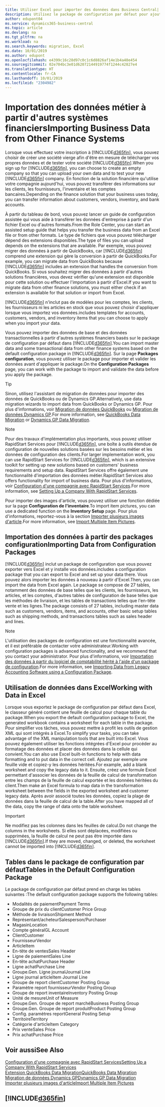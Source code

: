 ```yaml
---
title: Utiliser Excel pour importer des données dans Business Central| Microsoft Docs
description: Utilisez le package de configuration par défaut pour ajouter des données client dans Excel et les importer ensuite dans Business Central.
author: edupont04
ms.service: dynamics365-business-central
ms.topic: article
ms.devlang: na
ms.tgt_pltfrm: na
ms.workload: na
ms.search.keywords: migration, Excel
ms.date: 10/01/2019
ms.author: edupont
ms.openlocfilehash: e4399c16c28d97c0c1c6d8826af14e1b4a48e454
ms.sourcegitcommit: 02e704bc3e01d62072144919774f1244c42827e4
ms.translationtype: HT
ms.contentlocale: fr-CA
ms.lasthandoff: 10/01/2019
ms.locfileid: "2304982"
---
```

# <a name="importing-business-data-from-other-finance-systems"></a><span data-ttu-id="e9ed7-103">Importation des données métier à partir d'autres systèmes financiers</span><span class="sxs-lookup"><span data-stu-id="e9ed7-103">Importing Business Data from Other Finance Systems</span></span>
<span data-ttu-id="e9ed7-104">Lorsque vous effectuez votre inscription à [!INCLUDE[d365fin](includes/d365fin_md.md)], vous pouvez choisir de créer une société vierge afin d'être en mesure de télécharger vos propres données et de tester votre société [!INCLUDE[d365fin](includes/d365fin_md.md)].</span><span class="sxs-lookup"><span data-stu-id="e9ed7-104">When you sign up for [!INCLUDE[d365fin](includes/d365fin_md.md)], you can choose to create an empty company so that you can upload your own data and to test your new [!INCLUDE[d365fin](includes/d365fin_md.md)] company.</span></span> <span data-ttu-id="e9ed7-105">En fonction de la solution financière qu'utilise votre compagnie aujourd'hui, vous pouvez transférer des informations sur les clients, les fournisseurs, l'inventaire et les comptes bancaires.</span><span class="sxs-lookup"><span data-stu-id="e9ed7-105">Depending on the finance solution that your business uses today, you can transfer information about customers, vendors, inventory, and bank accounts.</span></span>  

<span data-ttu-id="e9ed7-106">À partir du tableau de bord, vous pouvez lancer un guide de configuration assistée qui vous aide à transférer les données d'entreprise à partir d'un fichier Excel ou d'autres formats.</span><span class="sxs-lookup"><span data-stu-id="e9ed7-106">From the Role Center, you can start an assisted setup guide that helps you transfer the business data from an Excel file or from other formats.</span></span> <span data-ttu-id="e9ed7-107">Le type de fichiers que vous pouvez télécharger dépend des extensions disponibles.</span><span class="sxs-lookup"><span data-stu-id="e9ed7-107">The type of files you can upload depends on the extensions that are available.</span></span> <span data-ttu-id="e9ed7-108">Par exemple, vous pouvez migrer des données à partir de QuickBooks, car [!INCLUDE[d365fin](includes/d365fin_md.md)] comprend une extension qui gère la conversion à partir de QuickBooks.</span><span class="sxs-lookup"><span data-stu-id="e9ed7-108">For example, you can migrate data from QuickBooks because [!INCLUDE[d365fin](includes/d365fin_md.md)] includes an extension that handles the conversion from QuickBooks.</span></span> <span data-ttu-id="e9ed7-109">Si vous souhaitez migrer des données à partir d'autres solutions financières, vous devez vérifier qu'une extension est disponible pour cette solution ou effectuer l'importation à partir d'Excel.</span><span class="sxs-lookup"><span data-stu-id="e9ed7-109">If you want to migrate data from other finance solutions, you must either check if an extension is available for that solution or import from Excel.</span></span>  

[!INCLUDE[d365fin](includes/d365fin_md.md)] <span data-ttu-id="e9ed7-110">n'inclut pas de modèles pour les comptes, les clients, les fournisseurs ni les articles en stock que vous pouvez choisir d'appliquer lorsque vous importez vos données.</span><span class="sxs-lookup"><span data-stu-id="e9ed7-110">includes templates for accounts, customers, vendors, and inventory items that you can choose to apply when you import your data.</span></span>

<span data-ttu-id="e9ed7-111">Vous pouvez importer des données de base et des données transactionnelles à partir d'autres systèmes financiers basés sur le package de configuration par défaut dans [!INCLUDE[d365fin](includes/d365fin_md.md)].</span><span class="sxs-lookup"><span data-stu-id="e9ed7-111">You can import master data and some transactional data from other finance systems based on the default configuration package in [!INCLUDE[d365fin](includes/d365fin_md.md)].</span></span> <span data-ttu-id="e9ed7-112">Sur la page **Packages configuration**, vous pouvez utiliser le package pour importer et valider les données avant d'appliquer le package.</span><span class="sxs-lookup"><span data-stu-id="e9ed7-112">On the **Configuration Packages** page, you can work with the package to import and validate the data before you apply the package.</span></span>  

> [!TIP]  
> <span data-ttu-id="e9ed7-113">Sinon, utilisez l'assistant de migration de données pour importer des données de QuickBooks ou de Dynamics GP.</span><span class="sxs-lookup"><span data-stu-id="e9ed7-113">Alternatively, use data migration wizards to import data from QuickBooks or Dynamics GP.</span></span> <span data-ttu-id="e9ed7-114">Pour plus d'informations, voir [Migration de données QuickBooks](ui-extensions-quickbooks-data-migration.md) ou [Migration de données Dynamics GP](ui-extensions-dynamicsgp-data-migration.md).</span><span class="sxs-lookup"><span data-stu-id="e9ed7-114">For more information, see [QuickBooks Data Migration](ui-extensions-quickbooks-data-migration.md) or [Dynamics GP Data Migration](ui-extensions-dynamicsgp-data-migration.md).</span></span>

> [!NOTE]  
> <span data-ttu-id="e9ed7-115">Pour des travaux d'implémentation plus importants, vous pouvez utiliser RapidStart Services pour [!INCLUDE[d365fin](includes/d365fin_md.md)], une boîte à outils étendue de configuration de nouvelles solutions basées sur les besoins métier et les données de configuration des clients.</span><span class="sxs-lookup"><span data-stu-id="e9ed7-115">For larger implementation work, you can use RapidStart Services for [!INCLUDE[d365fin](includes/d365fin_md.md)], which is an extensive toolkit for setting up new solutions based on customers' business requirements and setup data.</span></span> <span data-ttu-id="e9ed7-116">RapidStart Services offre également une fonctionnalité d'importation des données métier.</span><span class="sxs-lookup"><span data-stu-id="e9ed7-116">RapidStart Services also offers functionality for import of business data.</span></span> <span data-ttu-id="e9ed7-117">Pour plus d'informations, voir [Configuration d'une compagnie avec RapidStart Services](admin-set-up-a-company-with-rapidstart.md).</span><span class="sxs-lookup"><span data-stu-id="e9ed7-117">For more information, see [Setting Up a Company With RapidStart Services](admin-set-up-a-company-with-rapidstart.md).</span></span>

<span data-ttu-id="e9ed7-118">Pour importer des images d'article, vous pouvez utiliser une fonction dédiée sur la page **Configuration de l'inventaire**.</span><span class="sxs-lookup"><span data-stu-id="e9ed7-118">To import item pictures, you can use a dedicated function on the **Inventory Setup** page.</span></span> <span data-ttu-id="e9ed7-119">Pour plus d'informations, reportez-vous à la section [Importer plusieurs images d'article](inventory-how-import-item-pictures.md).</span><span class="sxs-lookup"><span data-stu-id="e9ed7-119">For more information, see [Import Multiple Item Pictures](inventory-how-import-item-pictures.md).</span></span>

## <a name="importing-data-from-configuration-packages"></a><span data-ttu-id="e9ed7-120">Importation des données à partir des packages configuration</span><span class="sxs-lookup"><span data-stu-id="e9ed7-120">Importing Data from Configuration Packages</span></span>
[!INCLUDE[d365fin](includes/d365fin_md.md)] <span data-ttu-id="e9ed7-121">inclut un package de configuration que vous pouvez exporter vers Excel et y installe vos données.</span><span class="sxs-lookup"><span data-stu-id="e9ed7-121">includes a configuration package that you can export to Excel and set up your data there.</span></span> <span data-ttu-id="e9ed7-122">Vous pouvez alors importer les données à nouveau à partir d'Excel.</span><span class="sxs-lookup"><span data-stu-id="e9ed7-122">Then, you can import the data from Excel again.</span></span> <span data-ttu-id="e9ed7-123">Le package se compose de 27 tables, notamment des données de base telles que les clients, les fournisseurs, les articles, et les comptes, d'autres tables de configuration de base telles que les méthodes de livraison, et les tables de transactions telles que l'en-tête vente et les lignes.</span><span class="sxs-lookup"><span data-stu-id="e9ed7-123">The package consists of 27 tables, including master data such as customers, vendors, items, and accounts, other basic setup tables such as shipping methods, and transactions tables such as sales header and lines.</span></span>  

> [!NOTE]  
>   <span data-ttu-id="e9ed7-124">L'utilisation des packages de configuration est une fonctionnalité avancée, et il est préférable de contacter votre administrateur.</span><span class="sxs-lookup"><span data-stu-id="e9ed7-124">Working with configuration packages is advanced functionality, and we recommend that you contact your administrator.</span></span> <span data-ttu-id="e9ed7-125">Pour plus d'informations, voir [Importation des données à partir du logiciel de comptabilité hérité à l'aide d'un package de configuration](across-import-data-configuration-packages.md).</span><span class="sxs-lookup"><span data-stu-id="e9ed7-125">For more information, see [Importing Data from Legacy Accounting Software using a Configuration Package](across-import-data-configuration-packages.md).</span></span>

## <a name="working-with-data-in-excel"></a><span data-ttu-id="e9ed7-126">Utilisation de données dans Excel</span><span class="sxs-lookup"><span data-stu-id="e9ed7-126">Working with Data in Excel</span></span>
<span data-ttu-id="e9ed7-127">Lorsque vous exportez le package de configuration par défaut dans Excel, le classeur généré contient une feuille de calcul pour chaque table du package.</span><span class="sxs-lookup"><span data-stu-id="e9ed7-127">When you export the default configuration package to Excel, the generated workbook contains a worksheet for each table in the package.</span></span> <span data-ttu-id="e9ed7-128">Pour simplifier vos tâches, vous pouvez mettre à profit les outils de gestion XML qui sont intégrés à Excel.</span><span class="sxs-lookup"><span data-stu-id="e9ed7-128">To simplify your tasks, you can take advantage of the XML manipulation tools that are built into Excel.</span></span> <span data-ttu-id="e9ed7-129">Vous pouvez également utiliser les fonctions intégrées d'Excel pour procéder au formatage des données et placer des données dans la cellule qui convient.</span><span class="sxs-lookup"><span data-stu-id="e9ed7-129">You can also use Excel built-in functions to help with data formatting and to put data in the correct cell.</span></span> <span data-ttu-id="e9ed7-130">Ajoutez par exemple une feuille vide et copiez-y les données héritées.</span><span class="sxs-lookup"><span data-stu-id="e9ed7-130">For example, add a blank worksheet and copy the legacy data to it.</span></span> <span data-ttu-id="e9ed7-131">Ensuite, créez une formule Excel permettant d'associer les données de la feuille de calcul de transformation entre les champs de la feuille de calcul exportée et les données héritées du client.</span><span class="sxs-lookup"><span data-stu-id="e9ed7-131">Then make an Excel formula to map data in the transformation worksheet between the fields in the exported worksheet and customer legacy data.</span></span> <span data-ttu-id="e9ed7-132">Après avoir associé toutes les données, copiez la plage de données dans la feuille de calcul de la table.</span><span class="sxs-lookup"><span data-stu-id="e9ed7-132">After you have mapped all of the data, copy the range of data onto the table worksheet.</span></span>  

> [!IMPORTANT]  
>  <span data-ttu-id="e9ed7-133">Ne modifiez pas les colonnes dans les feuilles de calcul.</span><span class="sxs-lookup"><span data-stu-id="e9ed7-133">Do not change the columns in the worksheets.</span></span> <span data-ttu-id="e9ed7-134">Si elles sont déplacées, modifiées ou supprimées, la feuille de calcul ne peut pas être importée dans [!INCLUDE[d365fin](includes/d365fin_md.md)].</span><span class="sxs-lookup"><span data-stu-id="e9ed7-134">If they are moved, changed, or deleted, the worksheet cannot be imported into [!INCLUDE[d365fin](includes/d365fin_md.md)].</span></span>

## <a name="tables-in-the-default-configuration-package"></a><span data-ttu-id="e9ed7-135">Tables dans le package de configuration par défaut</span><span class="sxs-lookup"><span data-stu-id="e9ed7-135">Tables in the Default Configuration Package</span></span>
<span data-ttu-id="e9ed7-136">Le package de configuration par défaut prend en charge les tables suivantes :</span><span class="sxs-lookup"><span data-stu-id="e9ed7-136">The default configuration package supports the following tables:</span></span>

-   <span data-ttu-id="e9ed7-137">Modalités de paiement</span><span class="sxs-lookup"><span data-stu-id="e9ed7-137">Payment Terms</span></span>
-   <span data-ttu-id="e9ed7-138">Groupe de prix du client</span><span class="sxs-lookup"><span data-stu-id="e9ed7-138">Customer Price Group</span></span>
-   <span data-ttu-id="e9ed7-139">Méthode de livraison</span><span class="sxs-lookup"><span data-stu-id="e9ed7-139">Shipment Method</span></span>
-   <span data-ttu-id="e9ed7-140">Représentant/acheteur</span><span class="sxs-lookup"><span data-stu-id="e9ed7-140">Salesperson/Purchaser</span></span>
-   <span data-ttu-id="e9ed7-141">Magasin</span><span class="sxs-lookup"><span data-stu-id="e9ed7-141">Location</span></span>
-   <span data-ttu-id="e9ed7-142">Compte général</span><span class="sxs-lookup"><span data-stu-id="e9ed7-142">GL Account</span></span>
-   <span data-ttu-id="e9ed7-143">Client</span><span class="sxs-lookup"><span data-stu-id="e9ed7-143">Customer</span></span>
-   <span data-ttu-id="e9ed7-144">Fournisseur</span><span class="sxs-lookup"><span data-stu-id="e9ed7-144">Vendor</span></span>
-   <span data-ttu-id="e9ed7-145">Article</span><span class="sxs-lookup"><span data-stu-id="e9ed7-145">Item</span></span>
-   <span data-ttu-id="e9ed7-146">En-tête de ventes</span><span class="sxs-lookup"><span data-stu-id="e9ed7-146">Sales Header</span></span>
-   <span data-ttu-id="e9ed7-147">Ligne de paiement</span><span class="sxs-lookup"><span data-stu-id="e9ed7-147">Sales Line</span></span>
-   <span data-ttu-id="e9ed7-148">En-tête achat</span><span class="sxs-lookup"><span data-stu-id="e9ed7-148">Purchase Header</span></span>
-   <span data-ttu-id="e9ed7-149">Ligne achat</span><span class="sxs-lookup"><span data-stu-id="e9ed7-149">Purchase Line</span></span>
-   <span data-ttu-id="e9ed7-150">Groupe.</span><span class="sxs-lookup"><span data-stu-id="e9ed7-150">Gen.</span></span> <span data-ttu-id="e9ed7-151">Ligne journal</span><span class="sxs-lookup"><span data-stu-id="e9ed7-151">Journal Line</span></span>
-   <span data-ttu-id="e9ed7-152">Ligne journal article</span><span class="sxs-lookup"><span data-stu-id="e9ed7-152">Item Journal Line</span></span>
-   <span data-ttu-id="e9ed7-153">Groupe de report client</span><span class="sxs-lookup"><span data-stu-id="e9ed7-153">Customer Posting Group</span></span>
-   <span data-ttu-id="e9ed7-154">Paramètre report fournisseur</span><span class="sxs-lookup"><span data-stu-id="e9ed7-154">Vendor Posting Group</span></span>
-   <span data-ttu-id="e9ed7-155">Groupe de report inventaire</span><span class="sxs-lookup"><span data-stu-id="e9ed7-155">Inventory Posting Group</span></span>
-   <span data-ttu-id="e9ed7-156">Unité de mesure</span><span class="sxs-lookup"><span data-stu-id="e9ed7-156">Unit of Measure</span></span>
-   <span data-ttu-id="e9ed7-157">Groupe.</span><span class="sxs-lookup"><span data-stu-id="e9ed7-157">Gen.</span></span> <span data-ttu-id="e9ed7-158">Groupe de report marché</span><span class="sxs-lookup"><span data-stu-id="e9ed7-158">Business Posting Group</span></span>
-   <span data-ttu-id="e9ed7-159">Groupe.</span><span class="sxs-lookup"><span data-stu-id="e9ed7-159">Gen.</span></span> <span data-ttu-id="e9ed7-160">Groupe de report produit</span><span class="sxs-lookup"><span data-stu-id="e9ed7-160">Product Posting Group</span></span>
-   <span data-ttu-id="e9ed7-161">Config. paramètres report</span><span class="sxs-lookup"><span data-stu-id="e9ed7-161">General Posting Setup</span></span>
-   <span data-ttu-id="e9ed7-162">Territoire</span><span class="sxs-lookup"><span data-stu-id="e9ed7-162">Territory</span></span>
-   <span data-ttu-id="e9ed7-163">Catégorie d'article</span><span class="sxs-lookup"><span data-stu-id="e9ed7-163">Item Category</span></span>
-   <span data-ttu-id="e9ed7-164">Prix vente</span><span class="sxs-lookup"><span data-stu-id="e9ed7-164">Sales Price</span></span>
-   <span data-ttu-id="e9ed7-165">Prix achat</span><span class="sxs-lookup"><span data-stu-id="e9ed7-165">Purchase Price</span></span>

## <a name="see-also"></a><span data-ttu-id="e9ed7-166">Voir aussi</span><span class="sxs-lookup"><span data-stu-id="e9ed7-166">See Also</span></span>
[<span data-ttu-id="e9ed7-167">Configuration d'une compagnie avec RapidStart Services</span><span class="sxs-lookup"><span data-stu-id="e9ed7-167">Setting Up a Company With RapidStart Services</span></span>](admin-set-up-a-company-with-rapidstart.md)  
[<span data-ttu-id="e9ed7-168">Extension QuickBooks Data Migration</span><span class="sxs-lookup"><span data-stu-id="e9ed7-168">QuickBooks Data Migration</span></span>](ui-extensions-quickbooks-data-migration.md)  
[<span data-ttu-id="e9ed7-169">Migration de données Dynamics GP</span><span class="sxs-lookup"><span data-stu-id="e9ed7-169">Dynamics GP Data Migration</span></span>](ui-extensions-dynamicsgp-data-migration.md)  
[<span data-ttu-id="e9ed7-170">Importer plusieurs images d'article</span><span class="sxs-lookup"><span data-stu-id="e9ed7-170">Import Multiple Item Pictures</span></span>](inventory-how-import-item-pictures.md)

## [!INCLUDE[d365fin](includes/free_trial_md.md)]  
